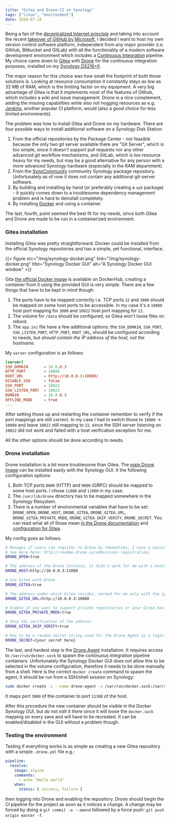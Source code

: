 ```yaml
---
title: "Gitea and Drone-CI on Synology"
tags: ["linux", "environment"]
date: 2018-07-18
---
```


Being a fan of the [decentralized Internet principle](https://www.wired.com/story/the-decentralized-internet-is-here-with-some-glitches/) and taking into account the recent [takeover of GitHub by Microsoft](https://www.independent.co.uk/news/business/news/microsoft-github-takeover-acquisition-software-development-code-latest-a8382456.html), I decided I want to host my own version control software platform, independent from any major provider (i.e. GitHub, Bitbucket and GitLab) with all the functionality of a modern software development environment which includes a [Continuous Integration](https://en.wikipedia.org/wiki/Continuous_integration) pipeline. My choice came down to [Gitea](https://gitea.io/) with [Drone](https://drone.io/) for the continuous integration purposes, installed on my [Synology DS216+II](https://www.synology.com/en-global/products/DS216).

<!--more-->

The major reason for this choice was how small the footprint of both those solutions is. Looking at resource consumption it constantly stays as low as 32 MB of RAM, which is the limiting factor on my equipment. A very big advantage of Gitea is that it implements most of the features of Github, which includes a wiki and issue management. Drone is a nice complement, adding the missing capabilities while also not hogging resources as e.g. [Jenkins](https://jenkins.io/), another popular CI platform, would (also a good choice for less limited environments).

The problem was how to install Gitea and Drone on my hardware. There are four possible ways to install additional software on a Synology Disk Station:

1. From the official repositories by the Package Center - not feasible because the only two git server available there are "Git Server", which is too simple, since it doesn't support pull requests nor any other advanced git workflow mechanisms, and GitLab, which is too resource heavy for my needs, but may be a good alternative for any person with a more advanced Synology hardware (especially in the RAM department).
2. From the [SynoCommunity](https://synocommunity.com/) community Synology package repository. Unfortunately as of now it does not contain any additional git-server software.
3. By building and installing by hand (or preferably creating a `spk` package) - it quickly comes down to a troublesome dependency management problem and is hard to deinstall completely.
4. By installing [Docker](https://www.docker.com/what-docker) and using a container.

The last, fourth, point seemed the best fit for my needs, since both Gitea and Drone are made to be run in a containerized environment.

### Gitea installation

Installing Gitea was pretty straightforward. Docker could be installed from the official Synology repositories and has a simple, yet functional, interface.

{{< figure src="/img/synology-docker.png" link="/img/synology-docker.png" title="Synology Docker GUI" alt="A Synology Docker GUI window" >}}

Gita [the official Docker image](https://hub.docker.com/r/gitea/gitea/) is available on DockerHub, creating a container from it using the provided GUI is very simple. There are a few things that have to be kept in mind though:

1. The ports have to be mapped correctly i.e. TCP ports `22` and `3000` should be mapped on some host ports to be accessible. In my case it's a `10080` host port mapping for `3000` and `10022` host port mapping for `22`.
2. The volume for `/data` should be configured, so Gitea won't loose files on reboot.
3. The `app.ini` file have a few additional options: the `SSH_DOMAIN`, `SSH_PORT`, `SSH_LISTEN_PORT`, `HTTP_PORT`, `ROOT_URL`, should be configured according to needs, but _should contain the IP address of the host, not the hostname_.

My `server` configuration is as follows:
```toml
[server]
SSH_DOMAIN       = 10.0.0.3
HTTP_PORT        = 10080
ROOT_URL         = http://10.0.0.3:10080/
DISABLE_SSH      = false
SSH_PORT         = 10022
SSH_LISTEN_PORT  = 10022
DOMAIN           = 10.0.0.3
OFFLINE_MODE     = true
...
```

After setting those up and restarting the container remember to verify if the port mappings are still correct. In my case I had to switch those to `10080` -> `10080` and leave `10022` still mapping to `22`, since the SSH server listening on `10022` did not work and failed with a host verification exception for me.

All the other options should be done according to needs.

### Drone installation

Drone installation is a bit more troublesome than Gitea. The [main Drone image](https://hub.docker.com/r/drone/drone/) can be installed easily with the Synology GUI. It the following configuration options:
1. Both TCP ports `8000` (HTTP) and `9000` (GRPC) should be mapped to some host ports. I chose `11080` and `11900` in my case.
2. The `/var/lib/drone` directory has to be mapped somewhere in the Synology filesystem.
3. There is a number of environmental variables that have to be set: `DRONE_OPEN`, `DRONE_HOST`, `DRONE_GITEA`, `DRONE_GITEA_URL`, `DRONE_GITEA_PRIVATE_MODE`, `DRONE_GITEA_SKIP_VERIFY`, `DRONE_SECRET`. You can read what all of those mean [in the Drone documentation](http://docs.drone.io/installation/) and [configuration for Gitea](http://docs.drone.io/install-for-gitea/).

My config goes as follows:
```bash
# Manages if users can register to Drone by themselves, I have a secure installation so it's 'true' in my case
# See more here: http://readme.drone.io/admin/user-registration/
DRONE_OPEN=true

# The address of the Drone instance, it didn't work for me with a hostname
DRONE_HOST=http://10.0.0.3:11080

# Use Gitea with Drone
DRONE_GITEA=true

# The address under which Gitea resides, worked for me only with the ip address
DRONE_GITEA_URL=http://10.0.0.3:10080

# Enable if you want to support private repositories or your Gitea has REQUIRE_SIGNIN_VIEW set to 'true'
DRONE_GITEA_PRIVATE_MODE=true

# Skip SSL verification of the address
DRONE_GITEA_SKIP_VERIFY=true

# Has to be a random secret string used for the Drone Agent as a login token for Drone communication:
DRONE_SECRET={your secret here}
```

The last, and hardest step is the [Drone Agent](https://hub.docker.com/r/drone/agent/) installation. It requires access to `/var/run/docker.sock` to spawn the continuous integration pipeline containers. Unfortunately the Synology Docker GUI does not allow this to be selected in the volume configuration, therefore it needs to be done manually from a shell. Here is the correct `docker create` command to spawn the agent, it should be run from a SSH/shell session on Synology:

```bash
sudo docker create -i --name drone-agent -v /var/run/docker.sock:/var/run/docker.sock -e DRONE_SERVER=10.0.0.3:11900 -e DRONE_SECRET="{your secret goes here}" -p 11300:3000/tcp drone/agent:latest
```

It maps port `3000` of the container to port `11300` of the host.

After this procedure the new container should be visible in the Docker Synology GUI, but _do not edit it there_ since it will loose the `docker.sock` mapping on every save and will have to be recreated. It can be enabled/disabled in the GUI without a problem though.

### Testing the environment

Testing if everything works is as simple as creating a new Gitea repository with a simple `.drone.yml` file e.g.:
```yaml
pipeline:
  resolve:
    image: alpine
    commands:
      - echo "Hello world"
    when:
      status: [ success, failure ]
```

then logging into Drone and enabling the repository. Drone should begin the CI pipeline for the project as soon as it notices a change. A change may be forced by doing a `git commit -a --amend` followed by a force push: `git push origin master -f`.
